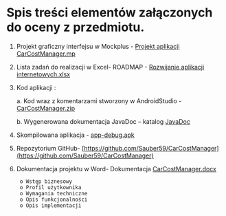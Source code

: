 # Spis treści elementów załączonych do oceny z przedmiotu.


1. Projekt graficzny interfejsu w Mockplus - [Projekt aplikacji CarCostManager.mp](https://github.com/Sauber59/CarCostManager/blob/master/Projekt%20aplikacji%20CarCostManager.mp)

2. Lista zadań do realizacji w Excel- ROADMAP - [Rozwijanie aplikacji internetowych.xlsx](https://github.com/Sauber59/CarCostManager/blob/master/ROADMAP%20-%20Rozwijanie%20aplikacji%20internetowych.xlsx)

 3. Kod aplikacji :

	a. Kod wraz z komentarzami stworzony w AndroidStudio - [CarCostManager.zip](https://drive.google.com/open?id=1hPnYJxvhx0GuVhUPBTzb9Q4t_y5sc16A)

	b.  Wygenerowana dokumentacja JavaDoc – katalog [JavaDoc](https://github.com/Sauber59/CarCostManager/blob/master/JavaDoc/index.html)

4.  Skompilowana aplikacja - [app-debug.apk](https://github.com/Sauber59/CarCostManager/blob/master/app-debug.apk)

5. Repozytorium GitHub-  [https://github.com/Sauber59/CarCostManager](https://github.com/Sauber59/CarCostManager)

6. Dokumentacja projektu w Word- Dokumentacja [CarCostManager.docx](https://github.com/Sauber59/CarCostManager/blob/master/Dokumentacja%20CarCostManager.docx)

		o Wstęp biznesowy
		o Profil użytkownika
		o Wymagania techniczne
		o Opis funkcjonalności
		o Opis implementacji
